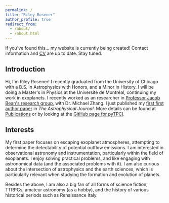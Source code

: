 ```yaml
---
permalink: /
title: "Riley Rosener"
author_profile: true
redirect_from: 
  - /about/
  - /about.html
---
```

If you've found this... my website is currently being created! Contact information and [CV](https://rrosener.github.io/cv/) are up to date. Stay tuned.



Introduction
------
Hi, I'm Riley Rosener! I recently graduated from the University of Chicago with a B.S. in Astrophysics with Honors, and a Minor in History. I will be doing a Master's in Physics at the Université de Montréal, continuing my work in exoplanets. I recently worked as an researcher in [Professor Jacob Bean's research group](https://astro.uchicago.edu/~jbean/index.html), with Dr. Michael Zhang. I just published my [first first author paper](https://iopscience.iop.org/article/10.3847/1538-4357/ada6ab) in _The Astrophysical Journal_. More details can be found at [Publications](https://rrosener.github.io/publications/) or by looking at the [GitHub page for pyTPCI](https://github.com/ideasrule/pyTPCI).

Interests
------
My first paper focuses on escaping exoplanet atmospheres, attempting to determine the detectability of potential outflow emissions. I am interested in observational astronomy and instrumentation, particularly within the field of exoplanets. I enjoy solving practical problems, and like engaging with astronomical data (and the associated problems with it). I am also curious about the intersection of astrophysics and the earth sciences, which is particularly relevant when studying the formation and evolution of planets.

Besides the above, I am also a big fan of all forms of science fiction, TTRPGs, amateur astronomy (as a hobby), and the history of various historical periods such as Renaissance Italy. 
